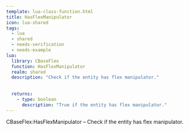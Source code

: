 ```yaml
---
template: lua-class-function.html
title: HasFlexManipulator
icon: lua-shared
tags:
  - lua
  - shared
  - needs-verification
  - needs-example
lua:
  library: CBaseFlex
  function: HasFlexManipulator
  realm: shared
  description: "Check if the entity has flex manipulator."
  
  
  returns:
    - type: boolean
      description: "True if the entity has flex manipulator."
---
```


<div class="lua__search__keywords">
CBaseFlex:HasFlexManipulator &#x2013; Check if the entity has flex manipulator.
</div>
